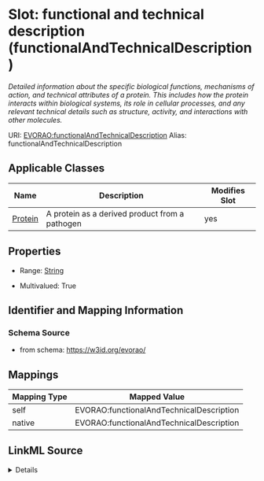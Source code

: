 

# Slot: functional and technical description (functionalAndTechnicalDescription) 


_Detailed information about the specific biological functions, mechanisms of action, and technical attributes of a protein. This includes how the protein interacts within biological systems, its role in cellular processes, and any relevant technical details such as structure, activity, and interactions with other molecules._





URI: [EVORAO:functionalAndTechnicalDescription](https://w3id.org/evorao/functionalAndTechnicalDescription)
Alias: functionalAndTechnicalDescription

<!-- no inheritance hierarchy -->





## Applicable Classes

| Name | Description | Modifies Slot |
| --- | --- | --- |
| [Protein](Protein.md) | A protein as a derived product from a pathogen |  yes  |







## Properties

* Range: [String](String.md)

* Multivalued: True





## Identifier and Mapping Information







### Schema Source


* from schema: https://w3id.org/evorao/




## Mappings

| Mapping Type | Mapped Value |
| ---  | ---  |
| self | EVORAO:functionalAndTechnicalDescription |
| native | EVORAO:functionalAndTechnicalDescription |




## LinkML Source

<details>
```yaml
name: functionalAndTechnicalDescription
description: Detailed information about the specific biological functions, mechanisms
  of action, and technical attributes of a protein. This includes how the protein
  interacts within biological systems, its role in cellular processes, and any relevant
  technical details such as structure, activity, and interactions with other molecules.
title: functional and technical description
from_schema: https://w3id.org/evorao/
rank: 1000
alias: functionalAndTechnicalDescription
domain_of:
- Protein
range: string
required: false
multivalued: true

```
</details>